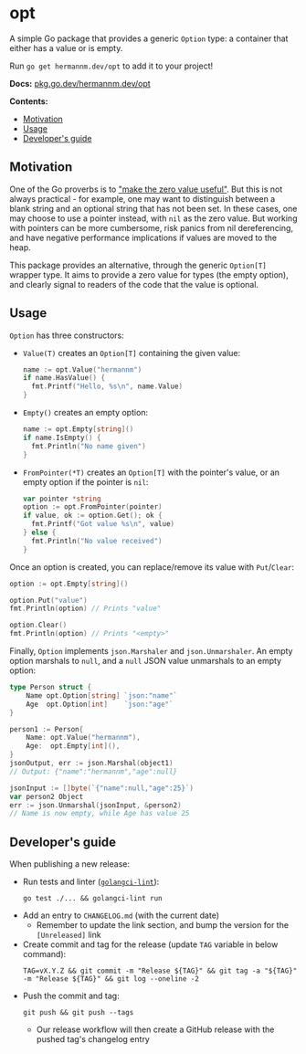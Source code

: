 # opt

A simple Go package that provides a generic `Option` type: a container that either has a value or is
empty.

Run `go get hermannm.dev/opt` to add it to your project!

**Docs:** [pkg.go.dev/hermannm.dev/opt](https://pkg.go.dev/hermannm.dev/opt)

**Contents:**

- [Motivation](#motivation)
- [Usage](#usage)
- [Developer's guide](#developers-guide)

## Motivation

One of the Go proverbs is to
["make the zero value useful"](https://www.youtube.com/watch?v=PAAkCSZUG1c&t=385s). But this is not
always practical - for example, one may want to distinguish between a blank string and an optional
string that has not been set. In these cases, one may choose to use a pointer instead, with `nil` as
the zero value. But working with pointers can be more cumbersome, risk panics from nil
dereferencing, and have negative performance implications if values are moved to the heap.

This package provides an alternative, through the generic `Option[T]` wrapper type. It aims to
provide a zero value for types (the empty option), and clearly signal to readers of the code that
the value is optional.

## Usage

`Option` has three constructors:

- `Value(T)` creates an `Option[T]` containing the given value:

  <!-- @formatter:off -->
  ```go
  name := opt.Value("hermannm")
  if name.HasValue() {
  	fmt.Printf("Hello, %s\n", name.Value)
  }
  ```
  <!-- @formatter:on -->

- `Empty()` creates an empty option:

  <!-- @formatter:off -->
  ```go
  name := opt.Empty[string]()
  if name.IsEmpty() {
  	fmt.Println("No name given")
  }
  ```
  <!-- @formatter:on -->

- `FromPointer(*T)` creates an `Option[T]` with the pointer's value, or an empty option if the
  pointer is `nil`:

  <!-- @formatter:off -->
  ```go
  var pointer *string
  option := opt.FromPointer(pointer)
  if value, ok := option.Get(); ok {
  	fmt.Printf("Got value %s\n", value)
  } else {
  	fmt.Println("No value received")
  }
  ```
  <!-- @formatter:on -->

Once an option is created, you can replace/remove its value with `Put`/`Clear`:

<!-- @formatter:off -->
```go
option := opt.Empty[string]()

option.Put("value")
fmt.Println(option) // Prints "value"

option.Clear()
fmt.Println(option) // Prints "<empty>"
```
<!-- @formatter:on -->

Finally, `Option` implements `json.Marshaler` and `json.Unmarshaler`. An empty option marshals to
`null`, and a `null` JSON value unmarshals to an empty option:

<!-- @formatter:off -->
```go
type Person struct {
	Name opt.Option[string] `json:"name"`
	Age  opt.Option[int]    `json:"age"`
}

person1 := Person{
	Name: opt.Value("hermannm"),
	Age:  opt.Empty[int](),
}
jsonOutput, err := json.Marshal(object1)
// Output: {"name":"hermannm","age":null}

jsonInput := []byte(`{"name":null,"age":25}`)
var person2 Object
err := json.Unmarshal(jsonInput, &person2)
// Name is now empty, while Age has value 25
```
<!-- @formatter:on -->

## Developer's guide

When publishing a new release:

- Run tests and linter ([`golangci-lint`](https://golangci-lint.run/)):
  ```
  go test ./... && golangci-lint run
  ```
- Add an entry to `CHANGELOG.md` (with the current date)
    - Remember to update the link section, and bump the version for the `[Unreleased]` link
- Create commit and tag for the release (update `TAG` variable in below command):
  ```
  TAG=vX.Y.Z && git commit -m "Release ${TAG}" && git tag -a "${TAG}" -m "Release ${TAG}" && git log --oneline -2
  ```
- Push the commit and tag:
  ```
  git push && git push --tags
  ```
    - Our release workflow will then create a GitHub release with the pushed tag's changelog entry
